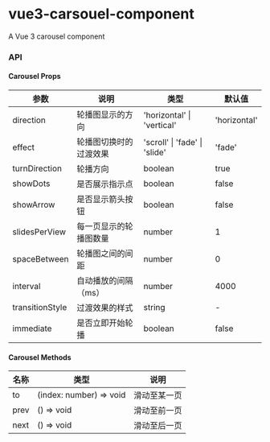 # vue3-carsouel-component
A Vue 3 carousel component

### API

#### Carousel Props

| 参数             | 说明                   | 类型                          | 默认值       |
| ---------------- | ---------------------- | ----------------------------- | ------------ |
| direction        | 轮播图显示的方向       | 'horizontal' \| 'vertical'    | 'horizontal' |
| effect           | 轮播图切换时的过渡效果 | 'scroll' \| 'fade' \| 'slide' | 'fade'       |
| turnDirection    | 轮播方向               | boolean                       | true         |
| showDots         | 是否展示指示点         | boolean                       | false        |
| showArrow        | 是否显示箭头按钮       | boolean                       | false        |
| slidesPerView    | 每一页显示的轮播图数量 | number                        | 1            |
| spaceBetween     | 轮播图之间的间距       | number                        | 0            |
| interval         | 自动播放的间隔（ms）   | number                        | 4000         |
| transitionStyle  | 过渡效果的样式         | string                        | -            |
| immediate        | 是否立即开始轮播       | boolean                       | false        |

#### Carousel Methods

| 名称             | 类型                                                   | 说明         |
| ---------------- | ------------------------------------------------------ | ------------ |
| to               | (index: number) => void                                | 滑动至某一页 |
| prev             | () => void                                             | 滑动至前一页 |
| next             | () => void                                             | 滑动至后一页 |